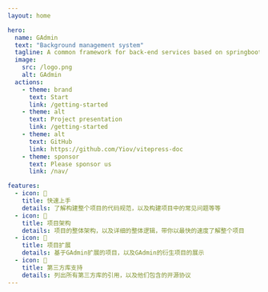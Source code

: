 ```yaml
---
layout: home

hero:
  name: GAdmin
  text: "Background management system"
  tagline: A common framework for back-end services based on springboot3
  image:
    src: /logo.png
    alt: GAdmin
  actions:
    - theme: brand
      text: Start
      link: /getting-started
    - theme: alt
      text: Project presentation
      link: /getting-started  
    - theme: alt
      text: GitHub
      link: https://github.com/Yiov/vitepress-doc
    - theme: sponsor
      text: Please sponsor us
      link: /nav/

features:
  - icon: 📝
    title: 快速上手
    details: 了解构建整个项目的代码规范，以及构建项目中的常见问题等等
  - icon: 📝
    title: 项目架构
    details: 项目的整体架构，以及详细的整体逻辑，带你以最快的速度了解整个项目
  - icon: 📝
    title: 项目扩展
    details: 基于GAdmin扩展的项目，以及GAdmin的衍生项目的展示
  - icon: 📝
    title: 第三方库支持
    details: 列出所有第三方库的引用，以及他们包含的开源协议
---
```


<style>
:root {
  --vp-home-hero-name-color: transparent;
  --vp-home-hero-name-background: -webkit-linear-gradient(120deg, #bd34fe, #41d1ff);
  --vp-home-hero-image-background-image: linear-gradient(-45deg, #bd34fe 50%, #47caff 50%);
  --vp-home-hero-image-filter: blur(40px);
}

</style>
